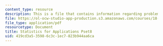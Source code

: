 ```yaml
---
content_type: resource
description: This is a file that contains information regarding problem set 8.
file: https://ol-ocw-studio-app-production.s3.amazonaws.com/courses/18-443-statistics-for-applications-spring-2015/419cd3a535986c3c1ec7823b944aa6ca_MIT18_443S15_Pset8.pdf
file_type: application/pdf
resourcetype: Document
title: Statistics for Applications Pset8
uid: 419cd3a5-3598-6c3c-1ec7-823b944aa6ca
---
```

